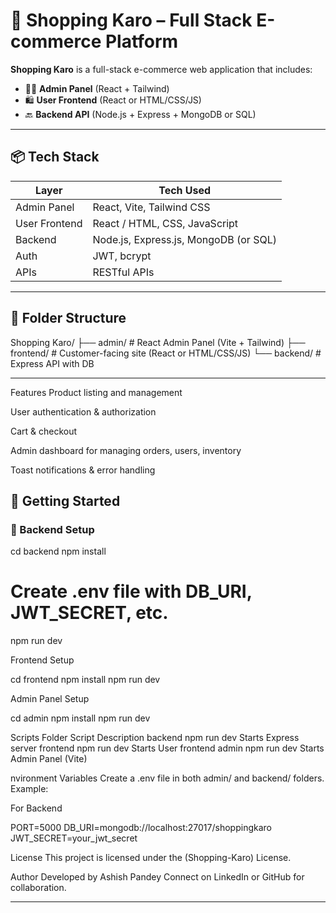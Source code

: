 # 🛒 Shopping Karo – Full Stack E-commerce Platform

**Shopping Karo** is a full-stack e-commerce web application that includes:

- 🧑‍💼 **Admin Panel** (React + Tailwind)
- 🛍️ **User Frontend** (React or HTML/CSS/JS)
- 🔙 **Backend API** (Node.js + Express + MongoDB or SQL)

---

## 📦 Tech Stack

| Layer         | Tech Used                          |
|---------------|------------------------------------|
| Admin Panel   | React, Vite, Tailwind CSS          |
| User Frontend | React / HTML, CSS, JavaScript      |
| Backend       | Node.js, Express.js, MongoDB (or SQL) |
| Auth          | JWT, bcrypt                        |
| APIs          | RESTful APIs                       |

---

## 📁 Folder Structure

Shopping Karo/
├── admin/ # React Admin Panel (Vite + Tailwind)
├── frontend/ # Customer-facing site (React or HTML/CSS/JS)
└── backend/ # Express API with DB

---
Features
Product listing and management

User authentication & authorization

Cart & checkout

Admin dashboard for managing orders, users, inventory

Toast notifications & error handling

## 🚀 Getting Started

### 🔧 Backend Setup


cd backend
npm install
# Create .env file with DB_URI, JWT_SECRET, etc.
npm run dev

Frontend Setup 

cd frontend
npm install
npm run dev


Admin Panel Setup

cd admin
npm install
npm run dev

Scripts
Folder	       Script	         Description
backend	       npm run dev	   Starts Express server
frontend       npm run dev	   Starts User frontend
admin          npm run dev	   Starts Admin Panel (Vite)

nvironment Variables
Create a .env file in both admin/ and backend/ folders. Example:

For Backend

PORT=5000
DB_URI=mongodb://localhost:27017/shoppingkaro
JWT_SECRET=your_jwt_secret

License
This project is licensed under the (Shopping-Karo) License.

Author
Developed by Ashish Pandey
Connect on LinkedIn or GitHub for collaboration.

----
